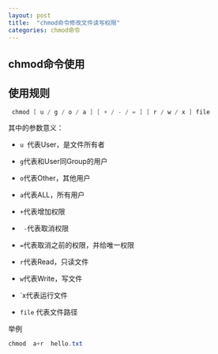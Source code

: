 ```yaml
---
layout: post
title:  "chmod命令修改文件读写权限"
categories: chmod命令
---
```




## chmod命令使用


## 使用规则

```java
 chmod [ u / g / o / a ] [ + / - / = ] [ r / w / x ] file
```

其中的参数意义：

* `u `代表User，是文件所有者

* `g`代表和User同Group的用户

* `o`代表Other，其他用户

* `a`代表ALL，所有用户

* `+`代表增加权限

* ` -`代表取消权限

* `=`代表取消之前的权限，并给唯一权限

* `r`代表Read，只读文件

* `w`代表Write，写文件

* `x代表运行文件

* `file` 代表文件路径

举例

```java
chmod  a+r  hello.txt
```

